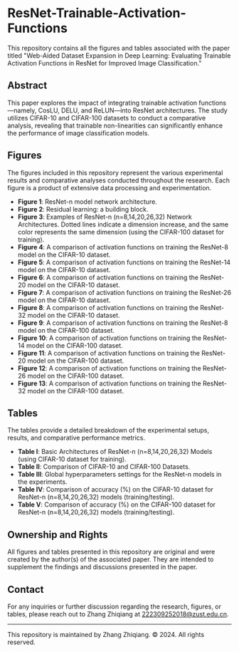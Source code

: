 # ResNet-Trainable-Activation-Functions

This repository contains all the figures and tables associated with the paper titled "Web-Aided Dataset Expansion in Deep Learning: Evaluating Trainable Activation Functions in ResNet for Improved Image Classification."

## Abstract

This paper explores the impact of integrating trainable activation functions—namely, CosLU, DELU, and ReLUN—into ResNet architectures. The study utilizes CIFAR-10 and CIFAR-100 datasets to conduct a comparative analysis, revealing that trainable non-linearities can significantly enhance the performance of image classification models.

## Figures

The figures included in this repository represent the various experimental results and comparative analyses conducted throughout the research. Each figure is a product of extensive data processing and experimentation.

- **Figure 1**: ResNet-n model network architecture.
- **Figure 2**: Residual learning: a building block.
- **Figure 3**: Examples of ResNet-n (n=8,14,20,26,32) Network Architectures. Dotted lines indicate a dimension increase, and the same color represents the same dimension (using the CIFAR-100 dataset for training).
- **Figure 4**: A comparison of activation functions on training the ResNet-8 model on the CIFAR-10 dataset.
- **Figure 5**: A comparison of activation functions on training the ResNet-14 model on the CIFAR-10 dataset.
- **Figure 6**: A comparison of activation functions on training the ResNet-20 model on the CIFAR-10 dataset.
- **Figure 7**: A comparison of activation functions on training the ResNet-26 model on the CIFAR-10 dataset.
- **Figure 8**: A comparison of activation functions on training the ResNet-32 model on the CIFAR-10 dataset.
- **Figure 9**: A comparison of activation functions on training the ResNet-8 model on the CIFAR-100 dataset. 
- **Figure 10**: A comparison of activation functions on training the ResNet-14 model on the CIFAR-100 dataset. 
- **Figure 11**: A comparison of activation functions on training the ResNet-20 model on the CIFAR-100 dataset. 
- **Figure 12**: A comparison of activation functions on training the ResNet-26 model on the CIFAR-100 dataset. 
- **Figure 13**: A comparison of activation functions on training the ResNet-32 model on the CIFAR-100 dataset. 


## Tables

The tables provide a detailed breakdown of the experimental setups, results, and comparative performance metrics.

- **Table I**: Basic Architectures of ResNet-n (n=8,14,20,26,32) Models (using CIFAR-10 dataset for training).
- **Table II**: Comparison of CIFAR-10 and CIFAR-100 Datasets.
- **Table III**: Global hyperparameters settings for the ResNet-n models in the experiments.
- **Table  IV**: Comparison of accuracy (%) on the CIFAR-10 dataset for ResNet-n (n=8,14,20,26,32) models (training/testing).
- **Table V**: Comparison of accuracy (%) on the CIFAR-100 dataset for ResNet-n (n=8,14,20,26,32) models (training/testing).

## Ownership and Rights

All figures and tables presented in this repository are original and were created by the author(s) of the associated paper. They are intended to supplement the findings and discussions presented in the paper.


## Contact

For any inquiries or further discussion regarding the research, figures, or tables, please reach out to Zhang Zhiqiang at 222309252018@zust.edu.cn.

---

This repository is maintained by Zhang Zhiqiang. © 2024. All rights reserved.
